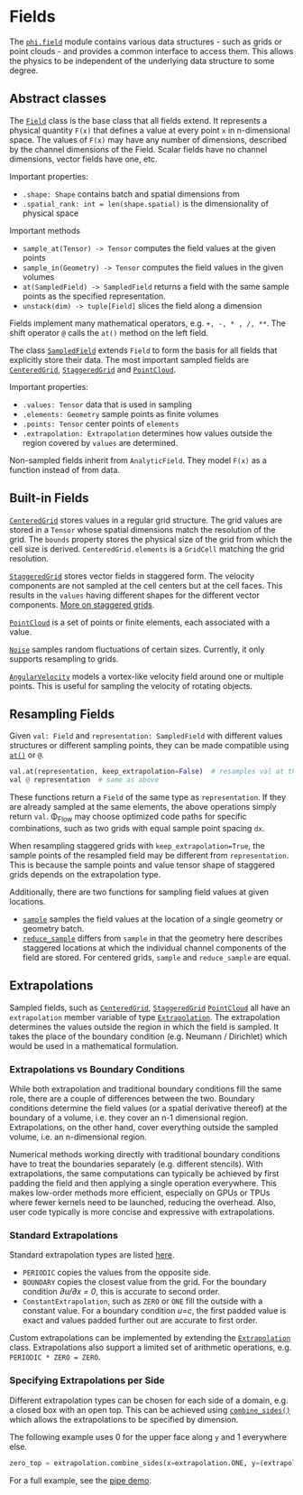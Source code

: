 # Fields

The [`phi.field`](phi/field/) module contains various data structures - such as grids or point clouds - 
and provides a common interface to access them.
This allows the physics to be independent of the underlying data structure to some degree.


## Abstract classes

The [`Field`](phi/field/#phi.field.Field) class is the base class that all fields extend.
It represents a physical quantity `F(x)` that defines a value at every point `x` in n-dimensional space.
The values of `F(x)` may have any number of dimensions, described by the channel dimensions of the Field.
Scalar fields have no channel dimensions, vector fields have one, etc.

Important properties:

* `.shape: Shape` contains batch and spatial dimensions from 
* `.spatial_rank: int = len(shape.spatial)` is the dimensionality of physical space

Important methods

* `sample_at(Tensor) -> Tensor` computes the field values at the given points
* `sample_in(Geometry) -> Tensor` computes the field values in the given volumes
* `at(SampledField) -> SampledField` returns a field with the same sample points as the specified representation.
* `unstack(dim) -> tuple[Field]` slices the field along a dimension

Fields implement many mathematical operators, e.g. `+, -, * , /, **`.
The shift operator `@` calls the `at()` method on the left field.

The class [`SampledField`](phi/field/#phi.field.SampledField) extends `Field` to form the basis for all fields that explicitly store their data.
The most important sampled fields are 
[`CenteredGrid`](phi/field/#phi.field.CenteredGrid), 
[`StaggeredGrid`](phi/field/#phi.field.StaggeredGrid) and 
[`PointCloud`](phi/field/#phi.field.PointCloud).

Important properties:

* `.values: Tensor` data that is used in sampling
* `.elements: Geometry` sample points as finite volumes
* `.points: Tensor` center points of `elements`
* `.extrapolation: Extrapolation` determines how values outside the region covered by `values` are determined.

Non-sampled fields inherit from `AnalyticField`.
They model `F(x)` as a function instead of from data.


## Built-in Fields

[`CenteredGrid`](phi/field/#phi.field.CenteredGrid) stores values in a regular grid structure.
The grid values are stored in a `Tensor` whose spatial dimensions match the resolution of the grid.
The `bounds` property stores the physical size of the grid from which the cell size is derived.
`CenteredGrid.elements` is a `GridCell` matching the grid resolution.

[`StaggeredGrid`](phi/field/#phi.field.StaggeredGrid)
stores vector fields in staggered form.
The velocity components are not sampled at the cell centers but at the cell faces.
This results in the `values` having different shapes for the different vector components.
[More on staggered grids](Staggered_Grids.html).

[`PointCloud`](phi/field/#phi.field.PointCloud)
is a set of points or finite elements, each associated with a value.

[`Noise`](phi/field/#phi.field.Noise)
samples random fluctuations of certain sizes.
Currently, it only supports resampling to grids.

[`AngularVelocity`](phi/field/#phi.field.AngularVelocity)
models a vortex-like velocity field around one or multiple points.
This is useful for sampling the velocity of rotating objects.


## Resampling Fields
Given `val: Field` and `representation: SampledField` with different values structures or different sampling points, 
they can be made compatible using [`at()`](phi/field/#phi.field.Field.at) or `@`.
```python
val.at(representation, keep_extrapolation=False)  # resamples val at the elements of representation
val @ representation  # same as above
```
These functions return a `Field` of the same type as `representation`.
If they are already sampled at the same elements, the above operations simply return `val`.
Φ<sub>Flow</sub> may choose optimized code paths for specific combinations, such as two grids with equal sample point spacing `dx`.

When resampling staggered grids with `keep_extrapolation=True`, the sample points of the resampled field may be different from `representation`.
This is because the sample points and value tensor shape of staggered grids depends on the extrapolation type.

Additionally, there are two functions for sampling field values at given locations.

* [`sample`](phi/field/#phi.field.sample) samples the field values at the location of a single geometry or geometry batch.
* [`reduce_sample`](phi/field/#phi.field.reduce_sample) differs from `sample` in that the geometry here describes
  staggered locations at which the individual channel components of the field are stored.
  For centered grids, `sample` and `reduce_sample` are equal.


## Extrapolations

Sampled fields, such as [`CenteredGrid`](phi/field/#phi.field.CenteredGrid),
[`StaggeredGrid`](phi/field/#phi.field.StaggeredGrid)
[`PointCloud`](phi/field/#phi.field.PointCloud) all have an `extrapolation` member variable of type 
[`Extrapolation`](phi/math/extrapolation.html#phi.math.extrapolation.Extrapolation).
The extrapolation determines the values outside the region in which the field is sampled.
It takes the place of the boundary condition (e.g. Neumann / Dirichlet) which would be used in a mathematical formulation.

### Extrapolations vs Boundary Conditions

While both extrapolation and traditional boundary conditions fill the same role, there are a couple of differences between the two.
Boundary conditions determine the field values (or a spatial derivative thereof) at the boundary of a volume, i.e. they cover an n-1 dimensional region.
Extrapolations, on the other hand, cover everything outside the sampled volume, i.e. an n-dimensional region.

Numerical methods working directly with traditional boundary conditions have to treat the boundaries separately (e.g. different stencils).
With extrapolations, the same computations can typically be achieved by first padding the field and then applying a single operation everywhere.
This makes low-order methods more efficient, especially on GPUs or TPUs where fewer kernels need to be launched, reducing the overhead.
Also, user code typically is more concise and expressive with extrapolations.

### Standard Extrapolations

Standard extrapolation types are listed [here](phi/math/extrapolation.html#header-variables).

* `PERIODIC` copies the values from the opposite side.
* `BOUNDARY` copies the closest value from the grid. For the boundary condition *∂u/∂x = 0*, this is accurate to second order.
* `ConstantExtrapolation`, such as `ZERO` or `ONE` fill the outside with a constant value.
  For a boundary condition *u=c*, the first padded value is exact and values padded further out are accurate to first order.

Custom extrapolations can be implemented by extending the
[`Extrapolation`](phi/math/extrapolation.html#phi.math.extrapolation.Extrapolation) class.
Extrapolations also support a limited set of arithmetic operations, e.g. `PERIODIC * ZERO = ZERO`.

### Specifying Extrapolations per Side

Different extrapolation types can be chosen for each side of a domain, e.g. a closed box with an open top.
This can be achieved using [`combine_sides()`](phi/math/extrapolation.html#phi.math.extrapolation.combine_sides)
which allows the extrapolations to be specified by dimension.

The following example uses 0 for the upper face along `y` and 1 everywhere else.
```python
zero_top = extrapolation.combine_sides(x=extrapolation.ONE, y=(extrapolation.ONE, extrapolation.ZERO))
```
For a full example, see the [pipe demo](https://github.com/tum-pbs/PhiFlow/blob/develop/demos/pipe.py).